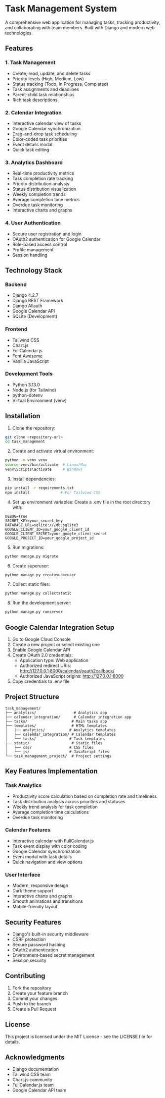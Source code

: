 # Task Management System

A comprehensive web application for managing tasks, tracking productivity, and collaborating with team members. Built with Django and modern web technologies.

## Features

### 1. Task Management
- Create, read, update, and delete tasks
- Priority levels (High, Medium, Low)
- Status tracking (Todo, In Progress, Completed)
- Task assignments and deadlines
- Parent-child task relationships
- Rich task descriptions

### 2. Calendar Integration
- Interactive calendar view of tasks
- Google Calendar synchronization
- Drag-and-drop task scheduling
- Color-coded task priorities
- Event details modal
- Quick task editing

### 3. Analytics Dashboard
- Real-time productivity metrics
- Task completion rate tracking
- Priority distribution analysis
- Status distribution visualization
- Weekly completion trends
- Average completion time metrics
- Overdue task monitoring
- Interactive charts and graphs

### 4. User Authentication
- Secure user registration and login
- OAuth2 authentication for Google Calendar
- Role-based access control
- Profile management
- Session handling

## Technology Stack

### Backend
- Django 4.2.7
- Django REST Framework
- Django Allauth
- Google Calendar API
- SQLite (Development)

### Frontend
- Tailwind CSS
- Chart.js
- FullCalendar.js
- Font Awesome
- Vanilla JavaScript

### Development Tools
- Python 3.13.0
- Node.js (for Tailwind)
- python-dotenv
- Virtual Environment (venv)

## Installation

1. Clone the repository:
```bash
git clone <repository-url>
cd task_management
```

2. Create and activate virtual environment:
```bash
python -m venv venv
source venv/bin/activate  # Linux/Mac
venv\Scripts\activate     # Windows
```

3. Install dependencies:
```bash
pip install -r requirements.txt
npm install              # For Tailwind CSS
```

4. Set up environment variables:
Create a .env file in the root directory with:
```
DEBUG=True
SECRET_KEY=your_secret_key
DATABASE_URL=sqlite:///db.sqlite3
GOOGLE_CLIENT_ID=your_google_client_id
GOOGLE_CLIENT_SECRET=your_google_client_secret
GOOGLE_PROJECT_ID=your_google_project_id
```

5. Run migrations:
```bash
python manage.py migrate
```

6. Create superuser:
```bash
python manage.py createsuperuser
```

7. Collect static files:
```bash
python manage.py collectstatic
```

8. Run the development server:
```bash
python manage.py runserver
```

## Google Calendar Integration Setup

1. Go to Google Cloud Console
2. Create a new project or select existing one
3. Enable Google Calendar API
4. Create OAuth 2.0 credentials:
   - Application type: Web application
   - Authorized redirect URIs: http://127.0.0.1:8000/calendar/oauth2callback/
   - Authorized JavaScript origins: http://127.0.0.1:8000
5. Copy credentials to .env file

## Project Structure

```
task_management/
├── analytics/                 # Analytics app
├── calendar_integration/      # Calendar integration app
├── tasks/                    # Main tasks app
├── templates/                # HTML templates
│   ├── analytics/           # Analytics templates
│   ├── calendar_integration/ # Calendar templates
│   └── tasks/               # Task templates
├── static/                   # Static files
│   ├── css/                 # CSS files
│   └── js/                  # JavaScript files
└── task_management_project/  # Project settings
```

## Key Features Implementation

### Task Analytics
- Productivity score calculation based on completion rate and timeliness
- Task distribution analysis across priorities and statuses
- Weekly trend analysis for task completion
- Average completion time calculations
- Overdue task monitoring

### Calendar Features
- Interactive calendar with FullCalendar.js
- Task event display with color coding
- Google Calendar synchronization
- Event modal with task details
- Quick navigation and view options

### User Interface
- Modern, responsive design
- Dark theme support
- Interactive charts and graphs
- Smooth animations and transitions
- Mobile-friendly layout

## Security Features

- Django's built-in security middleware
- CSRF protection
- Secure password hashing
- OAuth2 authentication
- Environment-based secret management
- Session security

## Contributing

1. Fork the repository
2. Create your feature branch
3. Commit your changes
4. Push to the branch
5. Create a Pull Request

## License

This project is licensed under the MIT License - see the LICENSE file for details.

## Acknowledgments

- Django documentation
- Tailwind CSS team
- Chart.js community
- FullCalendar.js team
- Google Calendar API team
